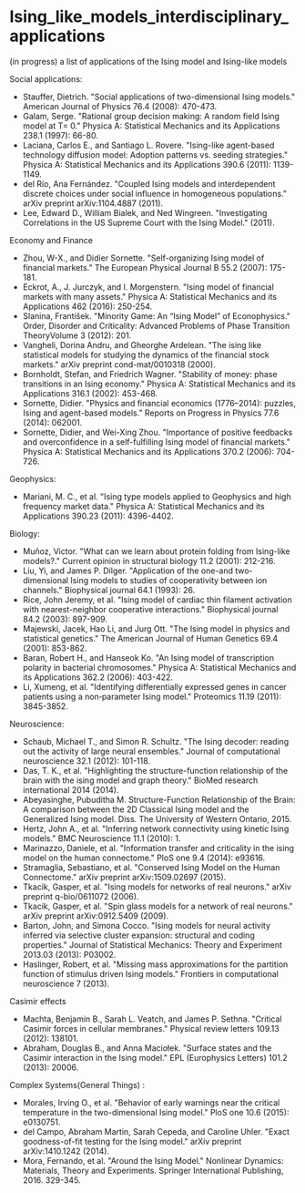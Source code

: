 # Ising_like_models_interdisciplinary_applications
(in progress) a list of applications of the Ising model and Ising-like models

Social applications: 
* Stauffer, Dietrich. "Social applications of two-dimensional Ising models." American Journal of Physics 76.4 (2008): 470-473.
* Galam, Serge. "Rational group decision making: A random field Ising model at T= 0." Physica A: Statistical Mechanics and its Applications 238.1 (1997): 66-80.
* Laciana, Carlos E., and Santiago L. Rovere. "Ising-like agent-based technology diffusion model: Adoption patterns vs. seeding strategies." Physica A: Statistical Mechanics and its Applications 390.6 (2011): 1139-1149.
* del Río, Ana Fernández. "Coupled Ising models and interdependent discrete choices under social influence in homogeneous populations." arXiv preprint arXiv:1104.4887 (2011).
* Lee, Edward D., William Bialek, and Ned Wingreen. "Investigating Correlations in the US Supreme Court with the Ising Model." (2011).


Economy and Finance
* Zhou, W-X., and Didier Sornette. "Self-organizing Ising model of financial markets." The European Physical Journal B 55.2 (2007): 175-181.
* Eckrot, A., J. Jurczyk, and I. Morgenstern. "Ising model of financial markets with many assets." Physica A: Statistical Mechanics and its Applications 462 (2016): 250-254.
* Slanina, František. "Minority Game: An “Ising Model” of Econophysics." Order, Disorder and Criticality: Advanced Problems of Phase Transition TheoryVolume 3 (2012): 201.
* Vangheli, Dorina Andru, and Gheorghe Ardelean. "The ising like statistical models for studying the dynamics of the financial stock markets." arXiv preprint cond-mat/0010318 (2000).
* Bornholdt, Stefan, and Friedrich Wagner. "Stability of money: phase transitions in an Ising economy." Physica A: Statistical Mechanics and its Applications 316.1 (2002): 453-468.
* Sornette, Didier. "Physics and financial economics (1776–2014): puzzles, Ising and agent-based models." Reports on Progress in Physics 77.6 (2014): 062001.
* Sornette, Didier, and Wei-Xing Zhou. "Importance of positive feedbacks and overconfidence in a self-fulfilling Ising model of financial markets." Physica A: Statistical Mechanics and its Applications 370.2 (2006): 704-726.


Geophysics:
* Mariani, M. C., et al. "Ising type models applied to Geophysics and high frequency market data." Physica A: Statistical Mechanics and its Applications 390.23 (2011): 4396-4402.


Biology:
* Muñoz, Victor. "What can we learn about protein folding from Ising-like models?." Current opinion in structural biology 11.2 (2001): 212-216.
* Liu, Yi, and James P. Dilger. "Application of the one-and two-dimensional Ising models to studies of cooperativity between ion channels." Biophysical journal 64.1 (1993): 26.
* Rice, John Jeremy, et al. "Ising model of cardiac thin filament activation with nearest-neighbor cooperative interactions." Biophysical journal 84.2 (2003): 897-909.
* Majewski, Jacek, Hao Li, and Jurg Ott. "The Ising model in physics and statistical genetics." The American Journal of Human Genetics 69.4 (2001): 853-862.
* Baran, Robert H., and Hanseok Ko. "An Ising model of transcription polarity in bacterial chromosomes." Physica A: Statistical Mechanics and its Applications 362.2 (2006): 403-422.
* Li, Xumeng, et al. "Identifying differentially expressed genes in cancer patients using a non‐parameter Ising model." Proteomics 11.19 (2011): 3845-3852.


Neuroscience:
* Schaub, Michael T., and Simon R. Schultz. "The Ising decoder: reading out the activity of large neural ensembles." Journal of computational neuroscience 32.1 (2012): 101-118.
* Das, T. K., et al. "Highlighting the structure-function relationship of the brain with the ising model and graph theory." BioMed research international 2014 (2014).
* Abeyasinghe, Pubuditha M. Structure-Function Relationship of the Brain: A comparison between the 2D Classical Ising model and the Generalized Ising model. Diss. The University of Western Ontario, 2015.
* Hertz, John A., et al. "Inferring network connectivity using kinetic Ising models." BMC Neuroscience 11.1 (2010): 1.
* Marinazzo, Daniele, et al. "Information transfer and criticality in the ising model on the human connectome." PloS one 9.4 (2014): e93616.
* Stramaglia, Sebastiano, et al. "Conserved Ising Model on the Human Connectome." arXiv preprint arXiv:1509.02697 (2015).
* Tkacik, Gasper, et al. "Ising models for networks of real neurons." arXiv preprint q-bio/0611072 (2006).
* Tkacik, Gasper, et al. "Spin glass models for a network of real neurons." arXiv preprint arXiv:0912.5409 (2009).
* Barton, John, and Simona Cocco. "Ising models for neural activity inferred via selective cluster expansion: structural and coding properties." Journal of Statistical Mechanics: Theory and Experiment 2013.03 (2013): P03002.
* Haslinger, Robert, et al. "Missing mass approximations for the partition function of stimulus driven Ising models." Frontiers in computational neuroscience 7 (2013).


Casimir effects
* Machta, Benjamin B., Sarah L. Veatch, and James P. Sethna. "Critical Casimir forces in cellular membranes." Physical review letters 109.13 (2012): 138101.
* Abraham, Douglas B., and Anna Maciołek. "Surface states and the Casimir interaction in the Ising model." EPL (Europhysics Letters) 101.2 (2013): 20006.


Complex Systems(General Things) :
* Morales, Irving O., et al. "Behavior of early warnings near the critical temperature in the two-dimensional Ising model." PloS one 10.6 (2015): e0130751.
* del Campo, Abraham Martin, Sarah Cepeda, and Caroline Uhler. "Exact goodness-of-fit testing for the Ising model." arXiv preprint arXiv:1410.1242 (2014).
* Mora, Fernando, et al. "Around the Ising Model." Nonlinear Dynamics: Materials, Theory and Experiments. Springer International Publishing, 2016. 329-345.
